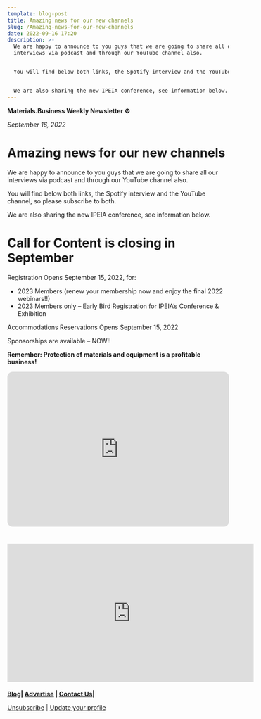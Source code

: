 ```yaml
---
template: blog-post
title: Amazing news for our new channels
slug: /Amazing-news-for-our-new-channels
date: 2022-09-16 17:20
description: >-
  We are happy to announce to you guys that we are going to share all our
  interviews via podcast and through our YouTube channel also.


  You will find below both links, the Spotify interview and the YouTube channel, so please subscribe to both.


  We are also sharing the new IPEIA conference, see information below.
---
```

**Materials.Business Weekly Newsletter ⚙️**

*September 16, 2022*

# **Amazing news for our new channels**

We are happy to announce to you guys that we are going to share all our interviews via podcast and through our YouTube channel also.

You will find below both links, the Spotify interview and the YouTube channel, so please subscribe to both.

We are also sharing the new IPEIA conference, see information below.

# **Call for Content is closing in September**

Registration Opens September 15, 2022, for:

* 2023 Members (renew your membership now and enjoy the final 2022 webinars!!)
* 2023 Members only – Early Bird Registration for IPEIA’s Conference & Exhibition

Accommodations Reservations Opens September 15, 2022

Sponsorships are available – NOW!!

**Remember: Protection of materials and equipment is a profitable business!**

<iframe style="border-radius:12px" src="https://open.spotify.com/embed/show/2p78aF08QzHdIydykh4SXM?utm_source=generator" width="100%" height="352" frameBorder="0" allowfullscreen="" allow="autoplay; clipboard-write; encrypted-media; fullscreen; picture-in-picture" loading="lazy"></iframe>



# <iframe width="560" height="315" src="https://www.youtube.com/embed/JUH3NdvBdow" title="YouTube video player" frameborder="0" allow="accelerometer; autoplay; clipboard-write; encrypted-media; gyroscope; picture-in-picture" allowfullscreen></iframe>

**[Blog](https://news.materials.business/)| [Advertise](http://news.materials.business/contact) | [Contact Us](http://news.materials.business/contact)|**

​[Unsubscribe](https://preview.convertkit-mail2.com/unsubscribe) | [Update your profile](https://preview.convertkit-mail2.com/preferences)